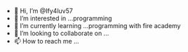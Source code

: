 - 👋 Hi, I’m @Ify4luv57
- 👀 I’m interested in ...programming 
- 🌱 I’m currently learning ...programming with fire academy 
- 💞️ I’m looking to collaborate on ...
- 📫 How to reach me ...

<!---
Ify4luv57/Ify4luv57 is a ✨ special ✨ repository because its `README.md` (this file) appears on your GitHub profile.
You can click the Preview link to take a look at your changes.
--->
